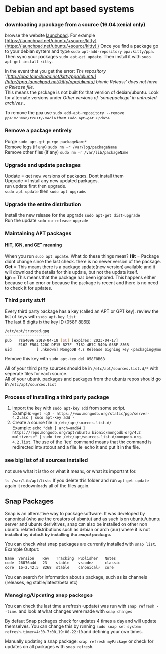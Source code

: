 # Debian and apt based systems

### downloading a package from a source (16.04 xenial only)

browse the website [launchpad](https://launchpad.net). For example [https://launchpad.net/ubuntu/+source/kitty](https://launchpad.net/ubuntu/+source/kitty).\
Once you find a package go to your debian system and type ```sudo apt-add-repository ppa:kitty/ppa```.\
Then sync your packages ```sudo apt-get update```. Then install it with ```sudo apt-get install kitty```.

In the event that you get the error: *The repository '[http://ppa.launchpad.net/kitty/ppa/ubuntu](http://ppa.launchpad.net/kitty/ppa/ubuntu) bionic Release' does not have a Release file.*\
This means the package is not built for that version of debian/ubuntu. Look for alternate versions under *Other versions of 'somepackage' in untrusted archives.*.

To remove the ppa use ```sudo add-apt-repository --remove ppa:mc3man/trusty-media``` then ```sudo apt-get update```.

### Remove a package entirely

Purge ```sudo apt-get purge packageName*```\
Remove logs (if any) ```sudo rm -r /var/log/packageName```\
Remove other files (if any) ```sudo rm -r /var/lib/packageName```

### Upgrade and update packages

Update = get new versions of packages. Dont install them.\
Upgrade = Install any new updated packages.\
run update first then upgrade.\
```sudo apt update``` then ```sudo apt upgrade```.

### Upgrade the entire distribution

Install the new release for the upgrade ```sudo apt-get dist-upgrade```\
Run the update ```sudo do-release-upgrade```

### Maintaining APT packages

#### HIT, IGN, and GET meaning

When you run ```sudo apt update```. What do these things mean?
**Hit** = Package didnt change since the last check. there is no newer version of the package.\
**Get** = This means there is a package update(new version) available and it will download the details for this update, but not the update itself.\
**Ign** = This means that the package has been ignored. This happens either because of an error or because the package is recent and there is no need to check it for updates.

### Third party stuff

Every third party package has a key (called an APT or GPT key). review the list of keys with ```sudo apt-key list```\
The last 8 digits is the key ID (058F 8B6B)

```bash
/etc/apt/trusted.gpg
--------------------
pub   rsa4096 2018-04-18 [SC] [expires: 2023-04-17]
      E162 F504 A20C DF15 827F  718D 4B7C 549A 058F 8B6B
uid           [ unknown] MongoDB 4.2 Release Signing Key <packaging@mongodb.com>
```

Remove this key with ```sudo apt-key del 058F8B6B```

All of your third party sources should be in ```/etc/apt/sources.list.d/*``` with seperate files for each source.\
All of your ubuntu packages and packages from the ubuntu repos should go in ```/etc/apt/sources.list```

### Process of installing a third party package

1. import the key with ```sudo apt-key add``` from some script.\
Example: ```wget -qO - https://www.mongodb.org/static/pgp/server-4.2.asc | sudo apt-key add -```
2. Create a source file in ```/etc/apt/sources.list.d/```\
Example: ```echo "deb [ arch=amd64 ] https://repo.mongodb.org/apt/ubuntu bionic/mongodb-org/4.2 multiverse" | sudo tee /etc/apt/sources.list.d/mongodb-org-4.2.list```. The use of the 'tee' command means that the command is redirected into stdout and a file. Ie. echo it and put it in the file.

### see big list of all sources installed

not sure what it is tho or what it means, or what its important for.

```ls /var/lib/apt/lists```
If you delete this folder and run ```apt get update``` again it redownloads all of the files again.

## Snap Packages

Snap is an alternative way to package software. It was developed by canonical (who are the creators of ubuntu) and as such is on ubuntu/ubuntu server and ubuntu derivitives, snap can also be installed on other non ubuntu related distributions such as debian or arch (aur) where it is not installed by default by installing the *snapd* package.

You can check what snap packages are currently installed with ```snap list```.
Example Output:

```bash
Name  Version    Rev   Tracking  Publisher   Notes
code  26076a4d   23    stable    vscode✓     classic
core  16-2.42.5  8268  stable    canonical✓  core
```

You can search for information about a package, such as its channels (releases, eg stable/latest/beta etc)

### Managing/Updating snap packages

You can check the last time a refresh (update) was run with ```snap refresh --time```. and look at what changes were made with ```snap changes```

By defaut Snap packages check for updates 4 times a day and will update themselves. You can change this by running
`sudo snap set system refresh.timer=4:00-7:00,19:00-22:10` and defining your own times.

Manually updating a snap package: ```snap refresh myPackage``` or check for updates on all packages with ```snap refresh```.
